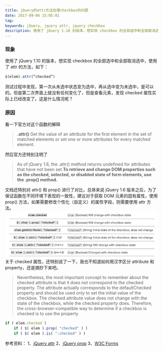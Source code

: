 ```yaml
---
title: jQuery的attr方法处理checkbox的问题
date: 2017-09-06 15:05:01
tag: 
keywords: jQuery, jquery attr, jquery checkbox
description: 使用了 jQuery 1.10 的版本，想实现 checkbox 的全部选中和全部取消选中，使用了 attr 的方法。
---
```



### 现象
使用了 jQuery 1.10 的版本，想实现 checkbox 的全部选中和全部取消选中，使用了 attr 的方法，如下：
```javascript
$(elem).attr(“checked”)
```
测试过程中发现，第一次从未选中状态变为选中，再从选中变为未选中，是可以的。但是第二次界面上就没有任何变化了，但是查看元素，发现 checked 属性实际上已经改变了。这是什么情况呢？

### 原因
看一下官方对这个函数的解释
> **.attr()**
Get the value of an attribute for the first element in the set of matched elements or set one or more attributes for every matched element.

然后官方还特别注明了
> As of jQuery 1.6, the .attr() method returns undefined for attributes that have not been set.**To retrieve and change DOM properties such as the checked, selected, or disabled state of form elements, use the .prop() method.**

文档还特别对 attr() 和 prop() 进行了对比，总体来说 jQuery 1.6 版本之后，为了保证函数在不同环境下表现的一致性，建议对于获取 DOM 元素的固有属性，使用 prop() 方法，如果需要修改个性化（自定义）的属性字段，则需要使用 attr 方法。
![](./20170906-jquery-attr/39469-20170906150427897-1646491621.png)
关于 checked 属性，还特别说了一下，我也不知道如何用汉字区分 attribute 和 property，还是摘抄下来吧。

> Nevertheless, the most important concept to remember about the checked attribute is that it does not correspond to the checked property. The attribute actually corresponds to the defaultChecked property and should be used only to set the initial value of the checkbox. The checked attribute value does not change with the state of the checkbox, while the checked property does. Therefore, the cross-browser-compatible way to determine if a checkbox is checked is to use the property

```javascript
if ( elem.checked )
    if ( $( elem ).prop( "checked" ) )
    if ( $( elem ).is( ":checked" ) )
```

参考资料：
1、[jQuery attr](http://api.jquery.com/attr/)
2、[jQuery prop](http://api.jquery.com/prop/)
3、[W3C Forms](https://www.w3.org/TR/html401/interact/forms.html#h-17.4)












